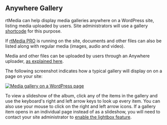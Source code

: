 ## Anywhere Gallery

rtMedia can help display media galleries anywhere on a WordPress site, listing media uploaded by users. Site administrators will use a gallery [shortcode](../../../getting_started/features/shortcodes/gallery-shortcode.md) for this purpose.

If [rtMedia PRO](https://rtcamp.com/products/rtmedia-pro/) is running on the site, documents and other files can also be listed along with regular media (images, audio and video).

Media and other files can be uploaded by users through an Anywhere uploader, [as explained here](../../../getting_started/features/shortcodes/upload-shortcode.md).

The following screenshot indicates how a typical gallery will display on on a page on your site:

[![Media gallery on a WordPress page](https://rtcamp.com/wp-content/uploads/2013/10/mediaGalleryWordPress.png)](https://rtcamp.com/wp-content/uploads/2013/10/mediaGalleryWordPress.png)

To view a slideshow of the album, click any of the items in the gallery and use the keyboard's right and left arrow keys to look up every item. You can also use your mouse to click on the right and left arrow icons. If a gallery item opens in an individual page instead of as a slideshow, you will need to contact your site administrator to [enable the lightbox feature](../../../getting_started/settings/settings.md).
